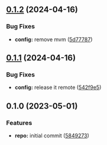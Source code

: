 

## [0.1.2](https://github.com/GaborTorma/monorepo-semantic-releases/compare/@mono/config-release-it-v0.1.1...@mono/config-release-it-v0.1.2) (2024-04-16)


### Bug Fixes

* **config:** remove mvm ([5d77787](https://github.com/GaborTorma/monorepo-semantic-releases/commit/5d77787ed5b175606b78d2642fe1a412c70c29c6))

## [0.1.1](https://github.com/GaborTorma/monorepo-semantic-releases/compare/@mono/config-release-it-v0.1.0...@mono/config-release-it-v0.1.1) (2024-04-16)


### Bug Fixes

* **config:** release it remote ([542f9e5](https://github.com/GaborTorma/monorepo-semantic-releases/commit/542f9e53732fcbde49e476a5e4e9e577220a7d45))

## 0.1.0 (2023-05-01)


### Features

* **repo:** initial commit ([5849273](https://github.com/b12k/monorepo-semantic-releases/commit/58492737f01fe3a2fd98e0b2b3c0646e6850a8db))